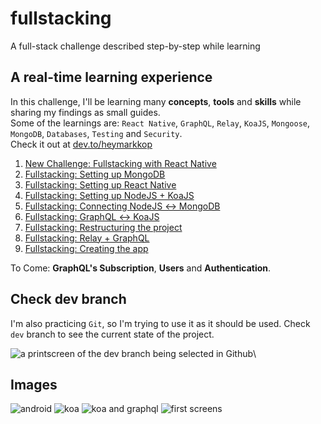 # fullstacking

A full-stack challenge described step-by-step while learning

## A real-time learning experience

In this challenge, I'll be learning many **concepts**, **tools** and **skills** while sharing my findings as small guides.\
Some of the learnings are: `React Native`, `GraphQL`, `Relay`, `KoaJS`, `Mongoose`, `MongoDB`, `Databases`, `Testing` and `Security`.\
Check it out at [dev.to/heymarkkop](https://dev.to/heymarkkop/new-challenge-fullstacking-with-react-native-3l55)

1) [New Challenge: Fullstacking with React Native](https://dev.to/heymarkkop/new-challenge-fullstacking-with-react-native-3l55)
2) [Fullstacking: Setting up MongoDB](https://dev.to/heymarkkop/fullstacking-setting-up-mongodb-3oed)
3) [Fullstacking: Setting up React Native](https://dev.to/heymarkkop/fullstacking-setting-up-react-native-1g21)
4) [Fullstacking: Setting up NodeJS + KoaJS](https://dev.to/heymarkkop/fullstacking-setting-up-nodejs-koajs-2jhb)
5) [Fullstacking: Connecting NodeJS ↔ MongoDB](https://dev.to/heymarkkop/fullstacking-connecting-nodejs-mongodb-32l4)
6) [Fullstacking: GraphQL ↔ KoaJS](https://dev.to/heymarkkop/fullstacking-graphql-koajs-273l)
7) [Fullstacking: Restructuring the project](https://dev.to/heymarkkop/fullstacking-restructuring-the-project-3nlm)
8) [Fullstacking: Relay + GraphQL](https://dev.to/heymarkkop/fullstacking-relay-graphql-175j)
9) [Fullstacking: Creating the app](https://dev.to/heymarkkop/fullstacking-creating-the-app-431o)

To Come: **GraphQL's Subscription**, **Users** and **Authentication**.

## Check dev branch

I'm also practicing `Git`, so I'm trying to use it as it should be used.
Check `dev` branch to see the current state of the project.

![a printscreen of the dev branch being selected in Github](http://i.imgur.com/iMsiv7J.png)\


## Images

![android](https://res.cloudinary.com/practicaldev/image/fetch/s--IZ-oWMF5--/c_limit%2Cf_auto%2Cfl_progressive%2Cq_auto%2Cw_880/https://i.imgur.com/YO0ZvwQ.png)
![koa](https://thepracticaldev.s3.amazonaws.com/i/ixs36z4h71qita3ku5gd.png)
![koa and graphql](https://thepracticaldev.s3.amazonaws.com/i/m5rsx6sxatyajjlv2pzf.png)
![first screens](https://thepracticaldev.s3.amazonaws.com/i/npil7hmt3550v31qsc2m.png)
